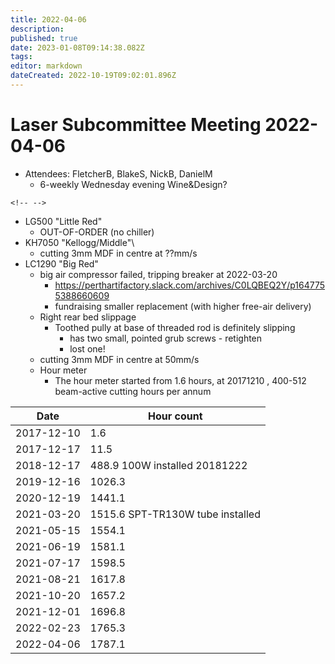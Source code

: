```yaml
---
title: 2022-04-06
description: 
published: true
date: 2023-01-08T09:14:38.082Z
tags: 
editor: markdown
dateCreated: 2022-10-19T09:02:01.896Z
---
```


# Laser Subcommittee Meeting 2022-04-06

-   Attendees: FletcherB, BlakeS, NickB, DanielM
    -   6-weekly Wednesday evening Wine&Design?

```{=html}
<!-- -->
```
-   LG500 "Little Red"
    -   OUT-OF-ORDER (no chiller)
-   KH7050 "Kellogg/Middle"\\
    -   cutting 3mm MDF in centre at ??mm/s
-   LC1290 "Big Red"
    -   big air compressor failed, tripping breaker at 2022-03-20
        -   <https://perthartifactory.slack.com/archives/C0LQBEQ2Y/p1647755388660609>
        -   fundraising smaller replacement (with higher free-air delivery)
    -   Right rear bed slippage
        -   Toothed pully at base of threaded rod is definitely slipping
            -   has two small, pointed grub screws - retighten
            -   lost one!
    -   cutting 3mm MDF in centre at 50mm/s
    -   Hour meter
        -   The hour meter started from 1.6 hours, at 20171210 , 400-512 beam-active cutting hours per annum

| Date       | Hour count                       |
|------------|----------------------------------|
| 2017-12-10 | 1.6                              |
| 2017-12-17 | 11.5                             |
| 2018-12-17 | 488.9 100W installed 20181222    |
| 2019-12-16 | 1026.3                           |
| 2020-12-19 | 1441.1                           |
| 2021-03-20 | 1515.6 SPT-TR130W tube installed |
| 2021-05-15 | 1554.1                           |
| 2021-06-19 | 1581.1                           |
| 2021-07-17 | 1598.5                           |
| 2021-08-21 | 1617.8                           |
| 2021-10-20 | 1657.2                           |
| 2021-12-01 | 1696.8                           |
| 2022-02-23 | 1765.3                           |
| 2022-04-06 | 1787.1                           |
